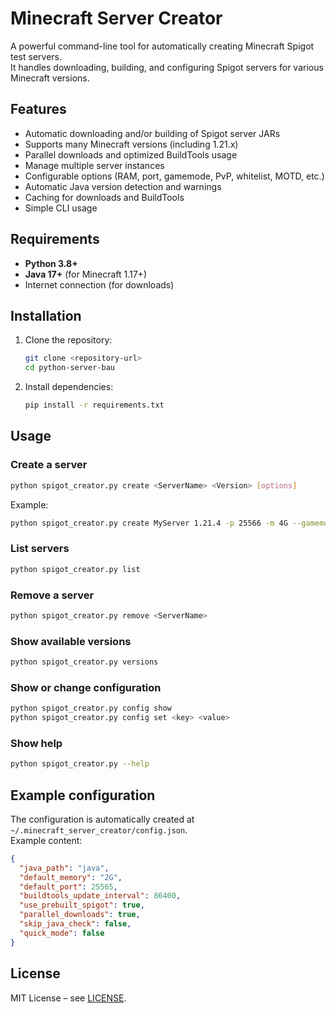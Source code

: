 # Minecraft Server Creator

A powerful command-line tool for automatically creating Minecraft Spigot test servers.  
It handles downloading, building, and configuring Spigot servers for various Minecraft versions.

## Features

- Automatic downloading and/or building of Spigot server JARs
- Supports many Minecraft versions (including 1.21.x)
- Parallel downloads and optimized BuildTools usage
- Manage multiple server instances
- Configurable options (RAM, port, gamemode, PvP, whitelist, MOTD, etc.)
- Automatic Java version detection and warnings
- Caching for downloads and BuildTools
- Simple CLI usage

## Requirements

- **Python 3.8+**
- **Java 17+** (for Minecraft 1.17+)
- Internet connection (for downloads)

## Installation

1. Clone the repository:
   ```sh
   git clone <repository-url>
   cd python-server-bau
   ```

2. Install dependencies:
   ```sh
   pip install -r requirements.txt
   ```

## Usage

### Create a server

```sh
python spigot_creator.py create <ServerName> <Version> [options]
```

Example:
```sh
python spigot_creator.py create MyServer 1.21.4 -p 25566 -m 4G --gamemode survival --difficulty normal
```

### List servers

```sh
python spigot_creator.py list
```

### Remove a server

```sh
python spigot_creator.py remove <ServerName>
```

### Show available versions

```sh
python spigot_creator.py versions
```

### Show or change configuration

```sh
python spigot_creator.py config show
python spigot_creator.py config set <key> <value>
```

### Show help

```sh
python spigot_creator.py --help
```

## Example configuration

The configuration is automatically created at `~/.minecraft_server_creator/config.json`.  
Example content:
```json
{
  "java_path": "java",
  "default_memory": "2G",
  "default_port": 25565,
  "buildtools_update_interval": 86400,
  "use_prebuilt_spigot": true,
  "parallel_downloads": true,
  "skip_java_check": false,
  "quick_mode": false
}
```

## License

MIT License – see [LICENSE](LICENSE).
